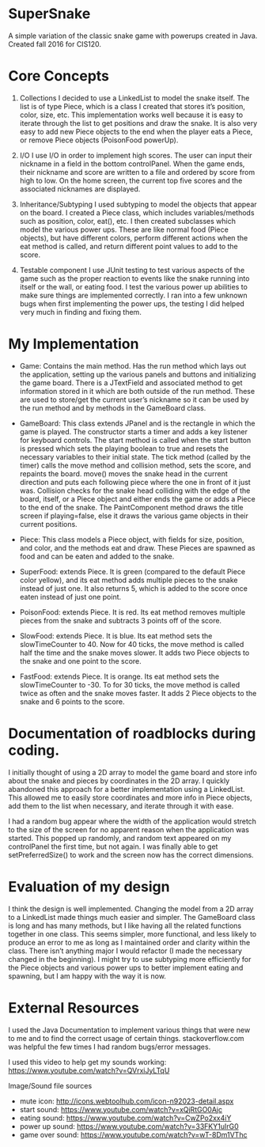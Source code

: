 # SuperSnake

A simple variation of the classic snake game with powerups created in Java. 
Created fall 2016 for CIS120.


# Core Concepts 

  1. Collections
	I decided to use a LinkedList to model the snake itself. The list is of type Piece, which is a class I created that stores it’s position, color, size, etc. This implementation works well because it is easy to iterate through the list to get positions and draw the snake. It is also very easy to add new Piece objects to the end when the player eats a Piece, or remove Piece objects (PoisonFood powerUp).

  2. I/O
	I use I/O in order to implement high scores. The user can input their nickname in a field in the bottom controlPanel. When the game ends, their nickname and score are written to a file and ordered by score from high to low. On the home screen, the current top five scores and the associated nicknames are displayed. 

  3. Inheritance/Subtyping
	I used subtyping to model the objects that appear on the board. I created a Piece class, which includes variables/methods such as position, color, eat(), etc. I then created subclasses which model the various power ups. These are like normal food (Piece objects), but have different colors, perform different actions when the eat method is called, and return different point values to add to the score. 

  4. Testable component
	I use JUnit testing to test various aspects of the game such as the proper reaction to events like the snake running into itself or the wall, or eating food. I test the various power up abilities to make sure things are implemented correctly. I ran into a few unknown bugs when first implementing the power ups, the testing I did helped very much in finding and fixing them. 



# My Implementation

- Game: Contains the main method. Has the run method which lays out the application, setting up the various panels and buttons and initializing the game board. There is a JTextField and associated method to get information stored in it which are both outside of the run method. These are used to store/get the current user’s nickname so it can be used by the run method and by methods in the GameBoard class.

- GameBoard: This class extends JPanel and is the rectangle in which the game is played. The constructor starts a timer and adds a key listener for keyboard controls. The start method is called when the start button is pressed which sets the playing boolean to true and resets the necessary variables to their initial state. The tick method (called by the timer) calls the move method and collision method, sets the score, and repaints the board. move() moves the snake head in the current direction and puts each following piece where the one in front of it just was. Collision checks for the snake head colliding with the edge of the board, itself, or a Piece object and either ends the game or adds a Piece to the end of the snake. The PaintComponent method draws the title screen if playing=false, else it draws the various game objects in their current positions.

- Piece: This class models a Piece object, with fields for size, position, and color, and the methods eat and draw. These Pieces are spawned as food and can be eaten and added to the snake.

- SuperFood: extends Piece. It is green (compared to the default Piece color yellow), and its eat method adds multiple pieces to the snake instead of just one. It also returns 5, which is added to the score once eaten instead of just one point.

- PoisonFood: extends Piece. It is red. Its eat method removes multiple pieces from the snake and subtracts 3 points off of the score. 

- SlowFood: extends Piece. It is blue. Its eat method sets the slowTimeCounter to 40. Now for 40 ticks, the move method is called half the time and the snake moves slower. It adds two Piece objects to the snake and one point to the score.

- FastFood: extends Piece. It is orange. Its eat method sets the slowTimeCounter to -30. To for 30 ticks, the move method is called twice as often and the snake moves faster. It adds 2 Piece objects to the snake and 6 points to the score.



# Documentation of roadblocks during coding.

I initially thought of using a 2D array to model the game board and store info about the snake and pieces by coordinates in the 2D array. I quickly abandoned this approach for a better implementation using a LinkedList<Piece>. This allowed me to easily store coordinates and more info in Piece objects, add them to the list when necessary, and iterate through it with ease.

I had a random bug appear where the width of the application would stretch to the size of the screen for no apparent reason when the application was started. This popped up randomly, and random text appeared on my controlPanel the first time, but not again. I was finally able to get setPreferredSize() to work and the screen now has the correct dimensions.



# Evaluation of my design

I think the design is well implemented. Changing the model from a 2D array to a LinkedList made things much easier and simpler. The GameBoard class is long and has many methods, but I like having all the related functions together in one class. This seems simpler, more functional, and less likely to produce an error to me as long as I maintained order and clarity within the class. There isn’t anything major I would refactor (I made the necessary changed in the beginning). I might try to use subtyping more efficiently for the Piece objects and various power ups to better implement eating and spawning, but I am happy with the way it is now. 



# External Resources 

I used the Java Documentation to implement various things that were new to me and to find the correct usage of certain things. stackoverflow.com was helpful the few times I had random bugs/error messages. 

I used this video to help get my sounds working: https://www.youtube.com/watch?v=QVrxiJyLTqU

Image/Sound file sources
- mute icon: http://icons.webtoolhub.com/icon-n92023-detail.aspx
- start sound: https://www.youtube.com/watch?v=xQjRtGO0Ajc
- eating sound: https://www.youtube.com/watch?v=CwZPo2xx4iY
- power up sound: https://www.youtube.com/watch?v=33FKY1uIrG0
- game over sound: https://www.youtube.com/watch?v=wT-8Dm1VThc
